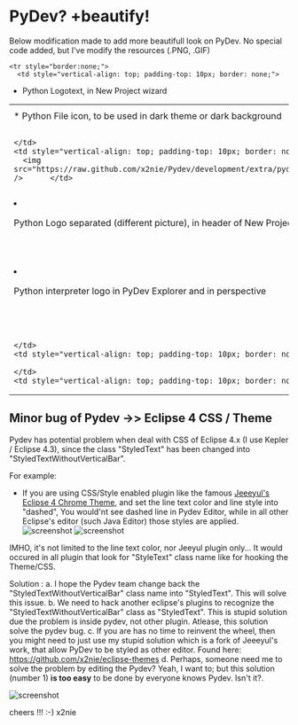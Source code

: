# PyDev? +beautify!
Below modification made to add more beautifull look on PyDev.
No special code added, but I've modify the resources (.PNG, .GIF)


<table style="border: none;">
  <tbody>
    <tr style="border:none;">
      <td style="vertical-align: top; padding-top: 10px; border: none;">
* Python File icon, 
to be used in dark theme 
or dark background
      </td>
      <td style="vertical-align: top; padding-top: 10px; border: none;">
		<img src="https://raw.github.com/x2nie/Pydev/development/extra/python_file_icon_bug.png" />
      </td>
      <td style="vertical-align: top; padding-top: 10px; border: none;">
		<img src="https://raw.github.com/x2nie/Pydev/development/extra/python_file_icon_bugfixed.png" />
      </td>
    </tr>

    <tr style="border:none;">
      <td style="vertical-align: top; padding-top: 10px; border: none;">
* Python Logotext, 
in New Project wizard
      </td>
      <td style="vertical-align: top; padding-top: 10px; border: none;">

      </td>
      <td style="vertical-align: top; padding-top: 10px; border: none;">
		<img src="https://raw.github.com/x2nie/Pydev/development/extra/pydev_newprojectwizard1.png" />      </td>
    </tr>

    <tr style="border:none;">
      <td style="vertical-align: top; padding-top: 10px; border: none;">
* Python Logo separated 
(different picture), 
in header of 
New Project wizard
      </td>
      <td style="vertical-align: top; padding-top: 10px; border: none;">

      </td>
      <td style="vertical-align: top; padding-top: 10px; border: none;">
		<img src="https://raw.github.com/x2nie/Pydev/development/extra/pydev_newprojectwizard2.png" />      </td>
    </tr>

    <tr style="border:none;">
      <td style="vertical-align: top; padding-top: 10px; border: none;">
* Python interpreter logo 
in PyDev Explorer 
and in perspective
      </td>
      <td style="vertical-align: top; padding-top: 10px; border: none;">

      </td>
      <td style="vertical-align: top; padding-top: 10px; border: none;">
		<img src="https://raw.github.com/x2nie/Pydev/development/extra/python_icon_in_explorer.png" />      </td>
    </tr>

    <tr style="border:none;">
      <td style="vertical-align: top; padding-top: 10px; border: none;">

      </td>
      <td style="vertical-align: top; padding-top: 10px; border: none;">

      </td>
      <td style="vertical-align: top; padding-top: 10px; border: none;">
	</td>
    </tr>
  </tbody>
</table>

## Minor bug of Pydev -&gt;&gt; Eclipse 4 CSS / Theme
Pydev has potential problem when deal with CSS of Eclipse 4.x (I use Kepler / Eclipse 4.3),
since the class "StyledText" has been changed into "StyledTextWithoutVerticalBar".

For example: 
* If you are using CSS/Style enabled plugin like the famous [Jeeeyul's Eclipse 4 Chrome Theme](https://github.com/jeeeyul/eclipse-themes), and set the line text color and line style into "dashed",
You would'nt see dashed line in Pydev Editor, while in all other Eclipse's editor (such Java Editor) those styles are applied.
![screenshot](https://raw.github.com/x2nie/Pydev/development/extra/pyeditor_css_bug3.png)
![screenshot](https://raw.github.com/x2nie/Pydev/development/extra/pyeditor_css_bug2.png)

IMHO, it's not limited to the line text color, nor Jeeyul plugin only...
It would occured in all plugin that look for "StyleText" class name like for hooking the Theme/CSS.


Solution : 
a. I hope the Pydev team change back the "StyledTextWithoutVerticalBar" class name into "StyledText". This will solve this issue.
b. We need to hack another eclipse's plugins to recognize the "StyledTextWithoutVerticalBar" class as "StyledText". This is stupid solution due the problem is inside pydev, not other plugin. Atlease, this solution solve the pydev bug.
c. If you are has no time to reinvent the wheel, then you might need to just use my stupid solution which is a fork of Jeeeyul's work, that allow PyDev to be styled as other editor. Found here: https://github.com/x2nie/eclipse-themes
d. Perhaps, someone need me to solve the problem by editing the Pydev? Yeah, I want to; but this solution (number 1) <b>is too easy</b> to be done by everyone knows Pydev. Isn't it?.

![screenshot](https://raw.github.com/x2nie/Pydev/development/extra/pyeditor_css_bug.png)

cheers !!!
:-)
x2nie

